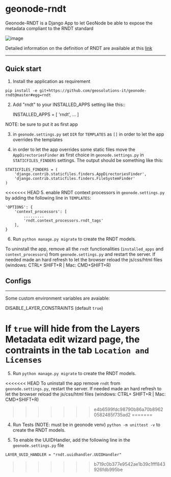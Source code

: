 # geonode-rndt

Geonode-RNDT is a Django App to let GeoNode be able to expose the metadata compliant to the RNDT standard

![image](https://user-images.githubusercontent.com/717359/107668977-91f8ee00-6c91-11eb-8006-80e988dddeef.png)

Detailed information on the definition of RNDT are available at this [link](https://geodati.gov.it/geoportale/)

-----

Quick start
-----------
1. Install the application as requirement
```
pip install -e git+https://github.com/geosolutions-it/geonode-rndt@master#egg=rndt
```

2. Add "rndt" to your INSTALLED_APPS setting like this::

    INSTALLED_APPS = [
        'rndt',
        ...
    ]

NOTE: be sure to put it as first app

3.  in `geonode.settings.py` set `DIR` for `TEMPLATES` as `[]` in order to let the app overrides the templates

4.  in order to let the app overrides some static files move the `AppDirectoriesFinder` as first choice in `geonode.settings.py` in `STATICFILES_FINDERS` settings. The output should be something like this:
```
STATICFILES_FINDERS = (
    'django.contrib.staticfiles.finders.AppDirectoriesFinder',
    'django.contrib.staticfiles.finders.FileSystemFinder'
)

```
<<<<<<< HEAD
5. enable RNDT context processors in `geonode.settings.py` by adding the following line in `TEMPLATES`:
```
'OPTIONS': {
    'context_processors': [
        .........
        'rndt.context_processors.rndt_tags'
    ],
}
```

6. Run ``python manage.py migrate`` to create the RNDT models.

To uninstall the app, remove all the `rndt` functionalities (`installed_apps` and `context_processors`) from  `geonode.settings.py` and restart the server. If needed made an hard refresh to let the browser reload the js/css/html files (windows: CTRL+ SHIFT+R | Mac: CMD+SHIFT+R)


Configs
--
---------

Some custom environment variables are avaiable:

DISABLE_LAYER_CONSTRAINTS (default `true`)

If `true` will hide from the Layers Metadata edit wizard page, the contraints in the tab `Location and Licenses`
=======

5. Run ``python manage.py migrate`` to create the RNDT models.

<<<<<<< HEAD
To uninstall the app remove `rndt` from  `geonode.settings.py`, restart the server. If needed made an hard refresh to let the browser reload the js/css/html files (windows: CTRL+ SHIFT+R | Mac: CMD+SHIFT+R)
>>>>>>> e4b6599fdc98790b86a70b89620582485f735ad2
=======

4. Run Tests (NOTE: must be in geonode venv) ``python -m unittest -v`` to create the RNDT models.

5. To enable the UUIDHandler, add the following line in the `geonode.settings.py` file

```
LAYER_UUID_HANDLER = "rndt.uuidhandler.UUIDHandler"
```
>>>>>>> b719c0b377e9542ae1b39c1fff843926fdb995be
